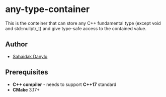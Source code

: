# any-type-container

This is the conteiner that can store any C++ fundamental type (except void and std::nullptr_t) and give type-safe access to the contained value.

## Author

- [Sahaidak Danylo](https://github.com/sotnyk-lv)

## Prerequisites

 - **C++ compiler** - needs to support **C++17** standard
 - **CMake** 3.17+
